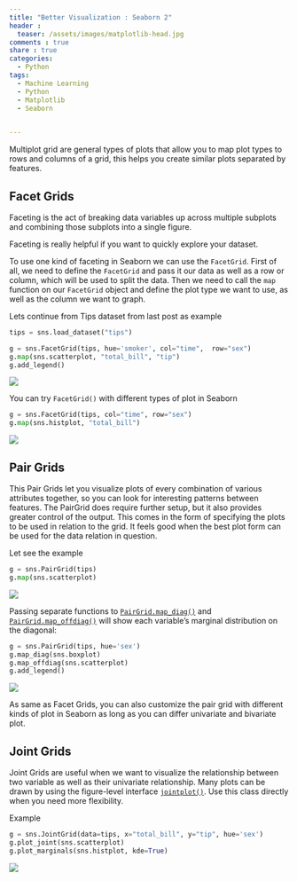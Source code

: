 ```yaml
---
title: "Better Visualization : Seaborn 2"
header :
  teaser: /assets/images/matplotlib-head.jpg
comments : true
share : true
categories:
  - Python
tags:
  - Machine Learning
  - Python
  - Matplotlib
  - Seaborn
 

---
```


Multiplot grid are general types of plots that allow you to map plot types to rows and columns of a grid, this helps you create similar plots separated by features.

## Facet Grids

Faceting is the act of breaking data variables up across multiple subplots and combining those subplots into a single figure.

Faceting is really helpful if you want to quickly explore your dataset.

To use one kind of faceting in Seaborn we can use the `FacetGrid`. First of all, we need to define the `FacetGrid` and pass it our data as well as a row or column, which will be used to split the data. Then we need to call the `map `function on our `FacetGrid` object and define the plot type we want to use, as well as the column we want to graph.

Lets continue from Tips dataset from last post as example

```python
tips = sns.load_dataset("tips")

g = sns.FacetGrid(tips, hue='smoker', col="time",  row="sex")
g.map(sns.scatterplot, "total_bill", "tip")
g.add_legend()
```

![](https://i.ibb.co/KrRTbFJ/facet1.png)

You can try `FacetGrid()` with different types of plot in Seaborn

```python
g = sns.FacetGrid(tips, col="time", row="sex")
g.map(sns.histplot, "total_bill")
```

![](https://i.ibb.co/Dz2sxdw/facet2.png)

## Pair Grids

This Pair Grids let you visualize plots of every combination of various attributes together, so you can look for interesting patterns between features. The PairGrid does require further setup, but it also provides greater control of the output. This comes in the form of specifying the plots to be used in relation to the grid. It feels good when the best plot form can be used for the data relation in question. 

Let see the example

```python
g = sns.PairGrid(tips)
g.map(sns.scatterplot)
```

![](https://i.ibb.co/9vRV6V8/pair1.png)

Passing separate functions to [`PairGrid.map_diag()`](https://seaborn.pydata.org/generated/seaborn.PairGrid.map_diag.html#seaborn.PairGrid.map_diag) and [`PairGrid.map_offdiag()`](https://seaborn.pydata.org/generated/seaborn.PairGrid.map_offdiag.html#seaborn.PairGrid.map_offdiag) will show each variable’s marginal distribution on the diagonal:

```python
g = sns.PairGrid(tips, hue='sex')
g.map_diag(sns.boxplot)
g.map_offdiag(sns.scatterplot)
g.add_legend()
```

![](https://i.ibb.co/hMgVMtx/pair2.png)

As same as Facet Grids, you can also customize the pair grid with different kinds of plot in Seaborn as long as you can differ univariate and bivariate plot.

## Joint Grids

Joint Grids are useful when we want to visualize the relationship between two variable as well as their univariate relationship. Many plots can be drawn by using the figure-level interface [`jointplot()`](https://seaborn.pydata.org/generated/seaborn.jointplot.html#seaborn.jointplot). Use this class directly when you need more flexibility.

Example

```python
g = sns.JointGrid(data=tips, x="total_bill", y="tip", hue='sex')
g.plot_joint(sns.scatterplot)
g.plot_marginals(sns.histplot, kde=True)
```

![](https://i.ibb.co/qW4PyP9/joint1.png)





